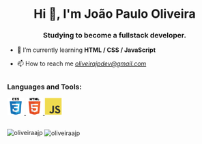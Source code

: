 <h1 align="center">Hi 👋, I'm João Paulo Oliveira</h1>
<h3 align="center">Studying to become a fullstack developer.</h3>

- 🌱 I’m currently learning **HTML / CSS / JavaScript**

- 📫 How to reach me *oliveirajpdev@gmail.com*


##
<h3 align="left">Languages and Tools:</h3>
<p align="left"> <a href="https://www.w3schools.com/css/" target="_blank" rel="noreferrer"> <img src="https://raw.githubusercontent.com/devicons/devicon/master/icons/css3/css3-original-wordmark.svg" alt="css3" width="40" height="40"/> </a> <a href="https://www.w3.org/html/" target="_blank" rel="noreferrer"> <img src="https://raw.githubusercontent.com/devicons/devicon/master/icons/html5/html5-original-wordmark.svg" alt="html5" width="40" height="40"/> </a> <a href="https://developer.mozilla.org/en-US/docs/Web/JavaScript" target="_blank" rel="noreferrer"> <img src="https://raw.githubusercontent.com/devicons/devicon/master/icons/javascript/javascript-original.svg" alt="javascript" width="40" height="40"/> </a> </p>

##
<p><img height ="150" align="left" src="https://github-readme-stats.vercel.app/api/top-langs?username=oliveiraajp&theme=tokyonight&show_icons=true&locale=en&layout=compact" alt="oliveiraajp" /></p>

<p>&nbsp;<img height ="150" align="center" src="https://github-readme-stats.vercel.app/api?username=oliveiraajp&theme=tokyonight&show_icons=true&locale=en" alt="oliveiraajp" /></p>
